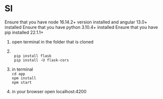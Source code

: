 # SI

Ensure that you have node 16.14.2+ version installed and angular 13.0+ installed
Ensure that you have python 3.10.4+ installed
Ensure that you have pip installed 22.1.1+

1) open terminal in the folder that is cloned
2) <br>``` pip install flask```
<br>``` pip install -U flask-cors```

2) in terminal
<br>```cd app```
<br>```npm install```
<br>```npm start```

3) in your browser open localhost:4200
